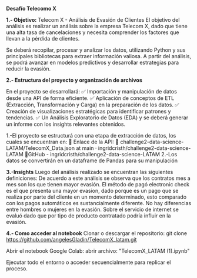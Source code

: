 **Desafío Telecomo X** 

**1.- Objetivo:**
Telecom X - Análisis de Evasión de Clientes
El objetivo del análisis es realizar un análisis sobre la empresa Telecom X, dado que tiene una alta tasa de cancelaciones y necesita comprender los factores que llevan a la pérdida de clientes.

Se deberá recopilar, procesar y analizar los datos, utilizando Python y sus principales bibliotecas para extraer información valiosa. A partir del análisis, se podrá avanzar en modelos predictivos y desarrollar estrategias para reducir la evasión.


**2.- Estructura del proyecto y organización de archivos**

En el proyecto se desarrollará:
✅ Importación y manipulación de datos desde una API de forma eficiente.
✅ Aplicación de  conceptos de ETL (Extracción, Transformación y Carga) en la preparación de los datos.
✅ Creación de visualizaciones estratégicas para identificar patrones y tendencias.
✅ Un Análisis Exploratorio de Datos (EDA) y se deberá generar un informe con los insights relevantes obtenidos.

1.-El proyecto se estructurá con una etapa de extracción de datos, los cuales se encuentran en: 
📌 Enlace de la API: 
🔗 challenge2-data-science-LATAM/TelecomX_Data.json at main · ingridcristh/challenge2-data-science-LATAM
🔗GitHub - ingridcristh/challenge2-data-science-LATAM
2.-Los datos se convertirán en un dataframe de Pandas para su manipulación


**3.-Insights**
Luego del análisis realizado se encuentran las siguientes definiciones:
De acuerdo a este análisis se observa que los contratos mes a mes son los que tienen mayor evasión.
El método de pagó electronic check es el que presenta una mayor evasion, dado porque es un pago que se realiza por parte del cliente en un momento determinado, esto comparado con los pagos automáticos es sustancialmente diferente.
No hay diferencias entre hombres o mujeres en la evasión.
Sobre el servicio de internet se evaluó dado que por tipo de producto contratado podría influir en la evasión.



**4.- Como acceder al notebook**
Clonar o descargar el repositorio:
git clone https://github.com/angelesGladin/TelecomX_latam.git

Abrir el notebook Google Colab: abrir archivo: "TelecomX_LATAM (1).ipynb"

Ejecutar todo el entorno o acceder secuencialmente para replicar el proceso.
